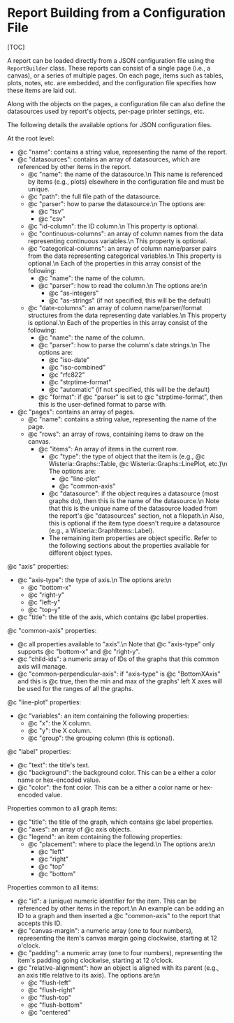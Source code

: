 Report Building from a Configuration File
=============================
[TOC]

A report can be loaded directly from a JSON configuration file using the `ReportBuilder` class.
These reports can consist of a single page (i.e., a canvas), or a series of multiple pages.
On each page, items such as tables, plots, notes, etc. are embedded, and the configuration file
specifies how these items are laid out.

Along with the objects on the pages, a configuration file can also define the datasources used
by report's objects, per-page printer settings, etc.

The following details the available options for JSON configuration files.

At the root level:

- @c "name": contains a string value, representing the name of the report.
- @c "datasources": contains an array of datasources, which are referenced by other items in the report.
  - @c "name": the name of the datasource.\n
  This name is referenced by items (e.g., plots) elsewhere in the configuration file and must be unique.
  - @c "path": the full file path of the datasource.
  - @c "parser": how to parse the datasource.\n
  The options are:
    - @c "tsv"
    - @c "csv"
  - @c "id-column": the ID column.\n
  This property is optional.
  - @c "continuous-columns": an array of column names from the data representing continuous variables.\n
  This property is optional.
  - @c "categorical-columns": an array of column name/parser pairs from the data representing categorical variables.\n
  This property is optional.\n
  Each of the properties in this array consist of the following:
    - @c "name": the name of the column.
    - @c "parser": how to read the column.\n
    The options are:\n
      - @c "as-integers"
      - @c "as-strings" (if not specified, this will be the default)
  - @c "date-columns": an array of column name/parser/format structures from the data representing date variables.\n
  This property is optional.\n
  Each of the properties in this array consist of the following:
    - @c "name": the name of the column.
    - @c "parser": how to parse the column's date strings.\n
    The options are:
      - @c "iso-date"
      - @c "iso-combined"
      - @c "rfc822"
      - @c "strptime-format"
      - @c "automatic" (if not specified, this will be the default)
    - @c "format": if @c "parser" is set to @c "strptime-format", then this is the user-defined format to parse with.
- @c "pages": contains an array of pages.
  - @c "name": contains a string value, representing the name of the page.
  - @c "rows": an array of rows, containing items to draw on the canvas.
    - @c "items": An array of items in the current row.
      - @c "type": the type of object that the item is (e.g., @c Wisteria::Graphs::Table, @c Wisteria::Graphs::LinePlot, etc.)\n
        The options are:
        - @c "line-plot"
        - @c "common-axis"
      - @c "datasource": if the object requires a datasource (most graphs do), then this is the name of the datasource.\n
      Note that this is the unique name of the datasource loaded from the report's @c "datasources" section,
      not a filepath.\n
      Also, this is optional if the item type doesn't require a datasource (e.g., a Wisteria::GraphItems::Label).
      - The remaining item properties are object specific. Refer to the following sections
      about the properties available for different object types.

@c "axis" properties:
- @c "axis-type": the type of axis.\n
  The options are:\n
  - @c "bottom-x"
  - @c "right-y"
  - @c "left-y"
  - @c "top-y"
- @c "title": the title of the axis, which contains @c label properties.

@c "common-axis" properties:
- @c all properties available to "axis".\n
  Note that @c "axis-type" only supports @c "bottom-x" and @c "right-y".
- @c "child-ids": a numeric array of IDs of the graphs that this common axis will manage.
- @c "common-perpendicular-axis": if "axis-type" is @c "BottomXAxis" and this is @c true,
  then the min and max of the graphs' left X axes will be used for the ranges of all the graphs.

@c "line-plot" properties:
- @c "variables": an item containing the following properties:
  - @c "x": the X column.
  - @c "y": the X column.
  - @c "group": the grouping column (this is optional).

@c "label" properties:
- @c "text": the title's text.
- @c "background": the background color. This can be a either a color name or hex-encoded value.
- @c "color": the font color. This can be a either a color name or hex-encoded value.

Properties common to all graph items:
- @c "title": the title of the graph, which contains @c label properties.
- @c "axes": an array of @c axis objects.
- @c "legend": an item containing the following properties:
  - @c "placement": where to place the legend.\n
    The options are:\n
    - @c "left"
    - @c "right"
    - @c "top"
    - @c "bottom"

Properties common to all items:
- @c "id": a (unique) numeric identifier for the item. This can be referenced by other items in the report.\n
  An example can be adding an ID to a graph and then inserted a @c "common-axis" to the report that accepts this ID.
- @c "canvas-margin": a numeric array (one to four numbers), representing the item's canvas margin going clockwise,
  starting at 12 o'clock.
- @c "padding": a numeric array (one to four numbers), representing the item's padding going clockwise,
  starting at 12 o'clock.
- @c "relative-alignment": how an object is aligned with its parent (e.g., an axis title relative to its axis).
  The options are:\n
  - @c "flush-left"
  - @c "flush-right"
  - @c "flush-top"
  - @c "flush-bottom"
  - @c "centered"